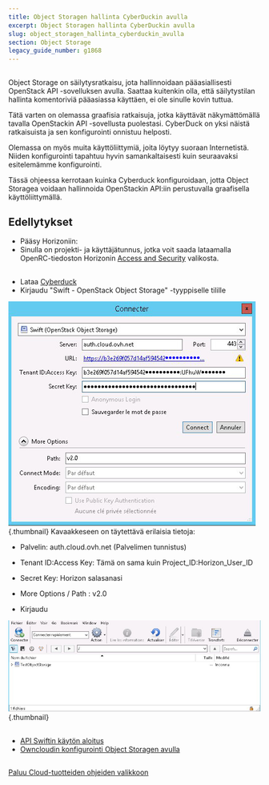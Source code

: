 ```yaml
---
title: Object Storagen hallinta CyberDuckin avulla
excerpt: Object Storagen hallinta CyberDuckin avulla
slug: object_storagen_hallinta_cyberduckin_avulla
section: Object Storage
legacy_guide_number: g1868
---
```



## 
Object Storage on säilytysratkaisu, jota hallinnoidaan pääasiallisesti OpenStack API -sovelluksen avulla. 
Saattaa kuitenkin olla, että säilytystilan hallinta komentoriviä pääasiassa käyttäen, ei ole sinulle kovin tuttua.

Tätä varten on olemassa graafisia ratkaisuja, jotka käyttävät näkymättömällä tavalla OpenStackin API -sovellusta puolestasi. 
CyberDuck on yksi näistä ratkaisuista ja sen konfigurointi onnistuu helposti. 

Olemassa on myös muita käyttöliittymiä, joita löytyy suoraan Internetistä. Niiden konfigurointi tapahtuu hyvin samankaltaisesti kuin seuraavaksi esitelemämme konfigurointi.

Tässä ohjeessa kerrotaan kuinka Cyberduck konfiguroidaan, jotta Object Storagea voidaan hallinnoida OpenStackin API:iin perustuvalla graafisella käyttöliittymällä.


## Edellytykset

- Pääsy Horizoniin: 
[]({legacy}1773)
- Sinulla on projekti- ja käyttäjätunnus, jotka voit saada lataamalla OpenRC-tiedoston Horizonin [Access and Security]({legacy}1774) valikosta.




## 

- Lataa [Cyberduck](https://cyberduck.io/)
- Kirjaudu "Swift - OpenStack Object Storage" -tyyppiselle tilille



![](images/img_2757.jpg){.thumbnail}
Kavaakkeseen on täytettävä erilaisia tietoja:

- Palvelin: auth.cloud.ovh.net (Palvelimen tunnistus)
- Tenant ID:Access Key: Tämä on sama kuin Project_ID:Horizon_User_ID
- Secret Key: Horizon salasanasi
- More Options / Path : v2.0



- Kirjaudu



![](images/img_2756.jpg){.thumbnail}


## 

- [API Swiftin käytön aloitus]({legacy}1916)
- [Owncloudin konfigurointi Object Storagen avulla]({legacy}2000)




## 
[Paluu Cloud-tuotteiden ohjeiden valikkoon]({legacy}1785)

